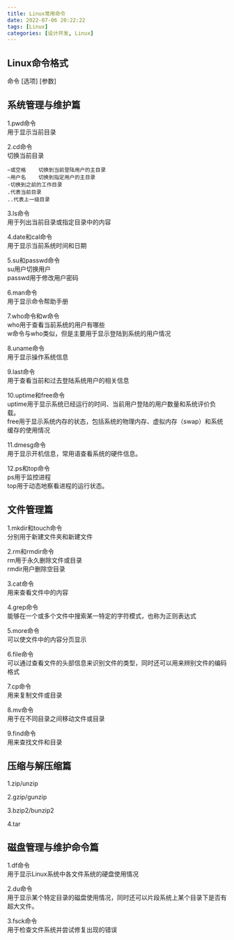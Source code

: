 ```yaml
---
title: Linux常用命令
date: 2022-07-06 20:22:22
tags: [Linux]
categories: [设计开发, Linux]
---
```


## Linux命令格式
命令 [选项] [参数]

## 系统管理与维护篇
1.pwd命令  
用于显示当前目录  

2.cd命令  
切换当前目录  
```
~或空格    切换到当前登陆用户的主目录
~用户名    切换到指定用户的主目录
-切换到之前的工作目录
.代表当前目录
..代表上一级目录
```

3.ls命令  
用于列出当前目录或指定目录中的内容  

4.date和cal命令  
用于显示当前系统时间和日期  

5.su和passwd命令    
su用户切换用户  
passwd用于修改用户密码  

6.man命令  
用于显示命令帮助手册  

7.who命令和w命令  
who用于查看当前系统的用户有哪些  
w命令与who类似，但是主要用于显示登陆到系统的用户情况  

8.uname命令  
用于显示操作系统信息  

9.last命令  
用于查看当前和过去登陆系统用户的相关信息  

10.uptime和free命令  
uptime用于显示系统已经运行的时间、当前用户登陆的用户数量和系统评价负载。  
free用于显示系统内存的状态，包括系统的物理内存、虚拟内存（swap）和系统缓存的使用情况  

11.dmesg命令  
用于显示开机信息，常用语查看系统的硬件信息。  

12.ps和top命令  
ps用于监控进程  
top用于动态地察看进程的运行状态。  

## 文件管理篇
1.mkdir和touch命令  
分别用于新建文件夹和新建文件  

2.rm和rmdir命令  
rm用于永久删除文件或目录  
rmdir用户删除空目录  

3.cat命令  
用来查看文件中的内容  

4.grep命令  
能够在一个或多个文件中搜索某一特定的字符模式，也称为正则表达式  

5.more命令  
可以使文件中的内容分页显示  

6.file命令  
可以通过查看文件的头部信息来识别文件的类型，同时还可以用来辨别文件的编码格式  

7.cp命令  
用来复制文件或目录  
 
8.mv命令  
用于在不同目录之间移动文件或目录  
 
9.find命令  
用来查找文件和目录  

## 压缩与解压缩篇

1.zip/unzip  

2.gzip/gunzip  

3.bzip2/bunzip2  

4.tar  

## 磁盘管理与维护命令篇

1.df命令  
用于显示Linux系统中各文件系统的硬盘使用情况  

2.du命令  
用于显示某个特定目录的磁盘使用情况，同时还可以片段系统上某个目录下是否有超大文件。  

3.fsck命令  
用于检查文件系统并尝试修复出现的错误  

